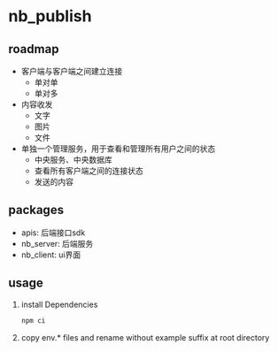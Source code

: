 # nb_publish

## roadmap
- 客户端与客户端之间建立连接
  - 单对单
  - 单对多
- 内容收发
  - 文字
  - 图片
  - 文件
- 单独一个管理服务，用于查看和管理所有用户之间的状态
  - 中央服务、中央数据库
  - 查看所有客户端之间的连接状态
  - 发送的内容

## packages

- apis: 后端接口sdk
- nb_server: 后端服务
- nb_client: ui界面


## usage

1. install Dependencies

   ```bash
   npm ci
   ```
   
2. copy env.* files and rename without example suffix at root directory

